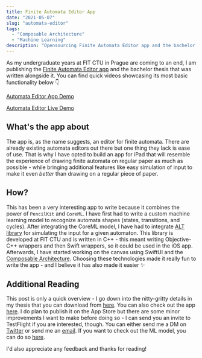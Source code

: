 ```yaml
---
title: Finite Automata Editor App
date: "2021-05-07"
slug: "automata-editor"
tags:
  - "Composable Architecture"
  - "Machine Learning"
description: "Opensourcing Finite Automata Editor app and the bachelor thesis for which it was written."
---
```


As my undergraduate years at FIT CTU in Prague are coming to an end, I am publishing the [Finite Automata Editor app](https://github.com/fortmarek/automata-editor/) and the bachelor thesis that was written alongside it.
You can find quick videos showcasing its most basic functionality below 👇

[Automata Editor App Demo](https://www.youtube.com/watch?v=th_oZiohWzM)

[Automata Editor Live Demo](https://www.youtube.com/watch?v=Bf5hcEsllnc)

## What's the app about

The app is, as the name suggests, an editor for finite automata. There are already existing automata editors out there but one thing they lack is ease of use.
That is why I have opted to build an app for iPad that will resemble the experience of drawing finite automata on regular paper as much as possible -
while bringing additional features like easy simulation of input to make it even _better_ than drawing on a regular piece of paper.

## How?

This has been a very interesting app to write because it combines the power of `PencilKit` and `CoreML`. I have first had to write a custom machine learning model to
recognize automata shapes (states, transitions, and cycles). After integrating the CoreML model, I have had to integrate [ALT library](https://alt.fit.cvut.cz/) for simulating the input for a given automaton.
This library is developed at FIT CTU and is written in C++ - this meant writing Objective-C++ wrappers and then Swift wrappers, so it could be used in the iOS app.
Afterwards, I have started working on the canvas using SwiftUI and the [Composable Architecture](https://github.com/pointfreeco/swift-composable-architecture).
Choosing these technologies made it really fun to write the app - and I believe it has also made it easier ✨

## Additional Reading

This post is only a quick overview - I go down into the nitty-gritty details in my thesis that you can download from [here](https://github.com/fortmarek/bachelor-thesis/blob/master/thesis.pdf). You can also check out the app [here](https://github.com/fortmarek/automata-editor/). I do plan to publish it on the App Store but there are some minor improvements I want to make before doing so - I can send you an invite to TestFlight if you are interested, though. You can either send me a DM on [Twitter](https://twitter.com/marekfort) or send me an [email](mailto:marekfort@me.com). If you want to check out the ML model, you can do so [here](https://github.com/fortmarek/automata-editor-model/).

I'd also appreciate any feedback and thanks for reading!
